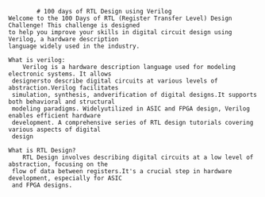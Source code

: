 			# 100 days of RTL Design using Verilog
    Welcome to the 100 Days of RTL (Register Transfer Level) Design Challenge! This challenge is designed 
    to help you improve your skills in digital circuit design using Verilog, a hardware description 
    language widely used in the industry.

    What is verilog: 
    	Verilog is a hardware description language used for modeling electronic systems. It allows 
     designersto describe digital circuits at various levels of abstraction.Verilog facilitates 
     simulation, synthesis, andverification of digital designs.It supports both behavioral and structural 
     modeling paradigms. Widelyutilized in ASIC and FPGA design, Verilog enables efficient hardware 
     development. A comprehensive series of RTL design tutorials covering various aspects of digital 
     design
    
    What is RTL Design?
    	RTL Design involves describing digital circuits at a low level of abstraction, focusing on the 
     flow of data between registers.It's a crucial step in hardware development, especially for ASIC 
     and FPGA designs.
  








